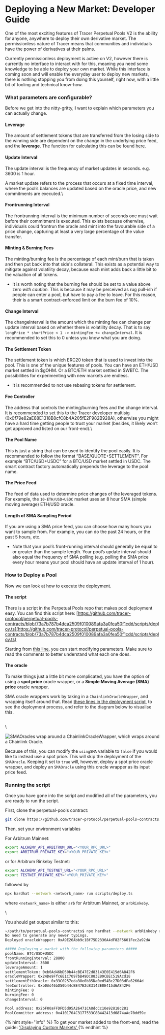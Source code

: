 # Deploying a New Market: Developer Guide

One of the most exciting features of Tracer Perpetual Pools V2 is the ability for anyone, anywhere to deploy their own derivative market. The permissionless nature of Tracer means that communities and individuals have the power of derivatives at their palms.

Currently permissionless deployment is active on V2, however there is currently no interface to interact with for this, meaning you need some knowledge to be able to deploy your own market. While this interface is coming soon and will enable the everyday user to deploy new markets, there is nothing stopping you from doing this yourself, right now, with a little bit of tooling and technical know-how.

### What parameters are configurable?

Before we get into the nitty-gritty, I want to explain which parameters you can actually change.

#### Leverage

The amount of settlement tokens that are transferred from the losing side to the winning side are dependent on the change in the underlying price feed, and the **leverage**. The function for calculating this can be found [here](https://github.com/tracer-protocol/perpetual-pools-contracts/blob/5144a6e39ad3fb39ded44321bfaba64094e156c0/contracts/libraries/PoolSwapLibrary.sol#L263).

#### Update Interval

The update interval is the frequency of market updates in seconds. e.g. 3600 is 1 hour.

A market update refers to the process that occurs at a fixed time interval, where the pool’s balances are updated based on the oracle price, and new commitments are executed.\


#### Frontrunning Interval

The frontrunning interval is the minimum number of seconds one must wait before their commitment is executed. This exists because otherwise, individuals could frontrun the oracle and mint into the favourable side of a price change, capturing at least a very large percentage of the value transfer.

#### Minting & Burning Fees <a href="#minting--burning-fees" id="minting--burning-fees"></a>

The minting/burning fee is the percentage of each mint/burn that is taken and then put back into that side's collateral. This exists as a potential way to mitigate against volatility decay, because each mint adds back a little bit to the valuation of all tokens.

* It is worth noting that the burning fee should be set to a value above zero _with caution._ This is because it may be perceived as rug pull-ish if people can enter a pool, but have to pay a fee to leave. For this reason, their is a smart contract-enforced limit on the burn fee of 10%.

#### Change Interval

The changeInterval is the amount which the minting fee can change per update interval based on whether there is volatility decay. That is to say `longPrice * shortPrice < 1 -> mintingFee += changeInterval`. It is recommended to set this to 0 unless you know what you are doing.

#### The Settlement Token&#x20;

The settlement token is which ERC20 token that is used to invest into the pool. This is one of the unique features of pools. You can have an ETH/USD market settled in $gOHM. Or a BTC/ETH market settled in $WBTC. The possibilities for experimenting with new markets are endless.

* It is recommended to not use rebasing tokens for settlement.

#### Fee Controller

The address that controls the minting/burning fees and the change interval. It is recommended to set this to the Tracer developer multisig (0x0f79e82aE88E1318B8cfC8b4A205fE2F982B928A), otherwise you might have a hard time getting people to trust your market (besides, it likely won’t get approved and listed on our front-end).\


#### The Pool Name

This is just a string that can be used to identify the pool easily. It is recommended to follow the format “BASE/QUOTE+SETTLEMENT”. For example “BTC/USD+USDC” for a BTC/USD market settled in USDC. The smart contract factory automatically prepends the leverage to the pool name.

#### The Price Feed

The feed of data used to determine price changes of the leveraged tokens. For example, the `10-ETH/USD+USDC` market uses an 8 hour SMA (simple moving average) ETH/USD oracle.



#### Length of SMA Sampling Period

If you are using a SMA price feed, you can choose how many hours you want to sample from. For example, you can do the past 24 hours, or the past 5 hours, etc.

* Note that your pool’s front-running interval should generally be equal to or greater than the sample length. Your pool’s update interval should also equal the frequency of SMA polling (e.g. polling the SMA price every hour means your pool should have an update interval of 1 hour).

### How to Deploy a Pool

Now we can look at how to execute the deployment.

#### The script

There is a script in the Perpetual Pools repo that makes pool deployment easy. You can find this script here: [https://github.com/tracer-protocol/perpetual-pools-contracts/blob/73a7b787b4dca2509f010089afa3a0fea50f1cdd/scripts/deploy.ts](https://github.com/tracer-protocol/perpetual-pools-contracts/blob/73a7b787b4dca2509f010089afa3a0fea50f1cdd/scripts/deploy.ts)

Starting from [this line](https://github.com/tracer-protocol/perpetual-pools-contracts/blob/73a7b787b4dca2509f010089afa3a0fea50f1cdd/scripts/deploy.ts#L52), you can start modifying parameters. Make sure to read the comments to better understand what each one does.

#### The oracle

To make things just a little bit more complicated, you have the option of using a **spot price** oracle wrapper, or a **Simple Moving Average (SMA) price** oracle wrapper.

SMA oracle wrappers work by taking in a `ChainlinkOracleWrapper`, and wrapping itself around that. Read [these lines in the deployment script](https://github.com/tracer-protocol/perpetual-pools-contracts/blob/73a7b787b4dca2509f010089afa3a0fea50f1cdd/scripts/deploy.ts#L119-L154), to see the deployment process, and refer to the diagram below to visualise this.

\
\


![SMAOracles wrap around a ChainlinkOracleWrapper, which wraps around a Chainlink Oracle.](<../../.gitbook/assets/image (2).png>)

Because of this, you can modify the `usingSMA` variable to `false` if you would like to instead use a spot price. This will skip the deployment of the `SMAOracle`. Keeping it set to `true` will, however, deploy a spot price oracle wrapper, and deploy an `SMAOracle` using this oracle wrapper as its input price feed.

### Running the script

Once you have gone into the script and modified all of the parameters, you are ready to run the script.

First, clone the perpetual-pools contract:

```bash
git clone https://github.com/tracer-protocol/perpetual-pools-contracts.git
```

Then, set your environment variables

For Arbitrum Mainnet:

```bash
export ALCHEMY_API_ARBITRUM_URL="<YOUR_RPC_URL>"
export ARBITRUM_PRIVATE_KEY="<YOUR_PRIVATE_KEY>"
```

or for Arbitrum Rinkeby Testnet:

```bash
export ALCHEMY_API_TESTNET_URL="<YOUR_RPC_URL>"
export TESTNET_PRIVATE_KEY="<YOUR_PRIVATE_KEY>"
```

followed by

```bash
npx hardhat --network <network_name> run scripts/deploy.ts
```

where `<network_name>` is either `arb` for Arbitrum Mainnet, or `arbRinkeby`.

\


You should get output similar to this:

```bash
~/path/to/perpetual-pools-contracts$ npx hardhat --network arbRinkeby run scripts/deploy.ts 
No need to generate any newer typings.
Deployed oracleWrapper: 0xA9E26Abb9c1Bf75D2336A4dF82F5601Fec2a92dA

##### Deploying a market with the following parameters #####
poolName: BTC/USD+USDC
frontRunningInterval: 28800
updateInterval: 3600
leverageAmount: 1
settlementToken: 0xb0Ad46bD50b44cBE47E2d83143E0E415d6A842F6
oracleWrapper: 0x24De9Ffc6E1C7097bB49DC883E89CBEC519Acd18
settlementEthOracle: 0x33C0257eda38e0b85Da0ed54Bc27D03dFa62664d
feeController: 0xb0Ad46bD50b44cBE47E2d83143E0E415d6A842F6
mintingFee: 0
burningFee: 0
changeInterval: 0

Pool address: 0x2bF00aFFDFD5d95A26471CA8dcCc10e92818c281
PoolCommitter address: 0x4101704C3177533C8B442413d6874aAe70dd59e


```

{% hint style="info" %}
To get your market added to the front-end, read the guide: ['Displaying Custom Markets' ](https://pools.docs.tracer.finance/tutorials/tutorials/deploying-a-new-market-1)
{% endhint %}
